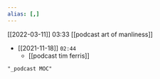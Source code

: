 ```yaml
---
alias: [,]
---
```


[[2022-03-11]] 03:33
[[podcast art of manliness]]

- [[2021-11-18]]  `02:44`
	- [[podcast tim ferris]]

```query
"_podcast MOC"
```